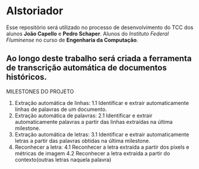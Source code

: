 # AIstoriador
Esse repositório será utilizado no processo de desenvolvimento do TCC dos alunos **João Capello** e **Pedro Schaper**.
Alunos do _Instituto Federal Fluminense_ no curso de **Engenharia da Computação**.

Ao longo deste trabalho será criada a ferramenta de transcrição automática de documentos históricos.
---
MILESTONES DO PROJETO
1. Extração automática de linhas:
  1.1 Identificar e extrair automaticamente linhas de palavras de um documento.
2. Extração automática de palavras:
  2.1 Identificar e extrair automaticamente palavras a partir das linhas extraídas na última milestone.
3. Extração automática de letras:
  3.1 Identificar e extrair automaticamente letras a partir das palavras obtidas na última milestone.
4. Reconhecer a letra:
  4.1 Reconhecer a letra extraída a partir dos pixels e métricas de imagem
  4.2 Reconhecer a letra extraída a partir do contexto(outras letras naquela palavra)
